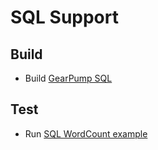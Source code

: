 # SQL Support

## Build
- Build [GearPump SQL](https://github.com/buddhiayesha2015/incubator-gearpump/tree/sql/experiments/sql)

## Test
- Run [SQL WordCount example](https://github.com/buddhiayesha2015/incubator-gearpump/blob/sql/experiments/sql/src/test/java/org/apache/gearpump/sql/example/SqlWordCountTest.java)
